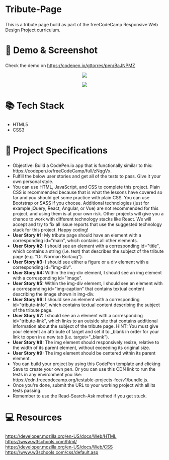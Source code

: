# Tribute-Page
###
This is a tribute page build as part of the freeCodeCamp Responsive Web Design Project curriculum.

# 👀 Demo & Screenshot
###
Check the demo on https://codepen.io/gttorres/pen/BaJNPMZ
<p align="center"><img src="https://i.imgur.com/49MDSRo.jpg">
<p align="center"><img src="https://i.imgur.com/mzIp8ry.jpg">

# 📚 Tech Stack
###
<ul>
  <li>HTML5</li>
  <li>CSS3</li>
</ul>

# 📃 Project Specifications
###
<ul>
  <li>Objective: Build a CodePen.io app that is functionally similar to this: https://codepen.io/freeCodeCamp/full/zNqgVx.</li>
  <li>Fulfill the below user stories and get all of the tests to pass. Give it your own personal style.</li>
  <li>You can use HTML, JavaScript, and CSS to complete this project. Plain CSS is recommended because that is what the lessons have covered so far and you should get some practice with plain CSS. You can use Bootstrap or SASS if you choose. Additional technologies (just for example jQuery, React, Angular, or Vue) are not recommended for this project, and using them is at your own risk. Other projects will give you a chance to work with different technology stacks like React. We will accept and try to fix all issue reports that use the suggested technology stack for this project. Happy coding!</li>
  <li><strong>User Story #1:</strong> My tribute page should have an element with a corresponding id="main", which contains all other elements.</li>
  <li><strong>User Story #2:</strong> I should see an element with a corresponding id="title", which contains a string (i.e. text) that describes the subject of the tribute page (e.g. "Dr. Norman Borlaug").</li>
  <li><strong>User Story #3:</strong> I should see either a figure or a div element with a corresponding id="img-div".</li>
  <li><strong>User Story #4:</strong> Within the img-div element, I should see an img element with a corresponding id="image".</li>
  <li><strong>User Story #5:</strong> Within the img-div element, I should see an element with a corresponding id="img-caption" that contains textual content describing the image shown in img-div.</li>
  <li><strong>User Story #6:</strong> I should see an element with a corresponding id="tribute-info", which contains textual content describing the subject of the tribute page.</li>
  <li><strong>User Story #7:</strong> I should see an a element with a corresponding id="tribute-link", which links to an outside site that contains additional information about the subject of the tribute page. HINT: You must give your element an attribute of target and set it to _blank in order for your link to open in a new tab (i.e. target="_blank").</li>
  <li><strong>User Story #8:</strong> The img element should responsively resize, relative to the width of its parent element, without exceeding its original size.</li>
  <li><strong>User Story #9:</strong> The img element should be centered within its parent element.</li>
  <li>You can build your project by using this CodePen template and clicking Save to create your own pen. Or you can use this CDN link to run the tests in any environment you like: https://cdn.freecodecamp.org/testable-projects-fcc/v1/bundle.js.</li>
  <li>Once you're done, submit the URL to your working project with all its tests passing.</li>
  <li>Remember to use the Read-Search-Ask method if you get stuck.</li>
</ul>

# 💻 Resources
###
https://developer.mozilla.org/en-US/docs/Web/HTML<br>
https://www.w3schools.com/html/<br>
https://developer.mozilla.org/en-US/docs/Web/CSS<br>
https://www.w3schools.com/css/default.asp<br>

